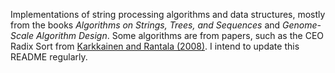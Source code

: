 Implementations of string processing algorithms and data structures, mostly from the books *Algorithms on Strings, Trees, and Sequences* and *Genome-Scale Algorithm Design*.
Some algorithms are from papers, such as the CEO Radix Sort from [Karkkainen and Rantala (2008)](https://doi.org/10.1007/978-3-540-89097-3_3).
I intend to update this README regularly.
